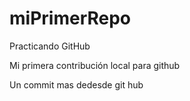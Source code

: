 # miPrimerRepo

Practicando GitHub

Mi primera contribución local para github

Un commit mas dedesde git hub
